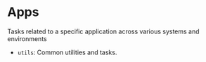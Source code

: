 # Apps

Tasks related to a specific application across various systems and environments

- `utils`: Common utilities and tasks.
